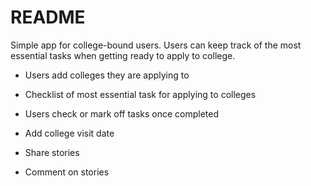# README

Simple app for college-bound users. Users can keep track of the most essential tasks when getting ready to apply to college.


* Users add colleges they are applying to

* Checklist of most essential task for applying to colleges

* Users check or mark off tasks once completed

* Add college visit date

* Share stories 

* Comment on stories

